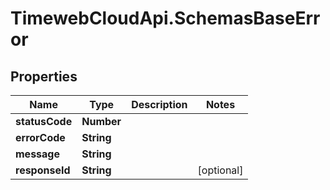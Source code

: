 # TimewebCloudApi.SchemasBaseError

## Properties

Name | Type | Description | Notes
------------ | ------------- | ------------- | -------------
**statusCode** | **Number** |  | 
**errorCode** | **String** |  | 
**message** | **String** |  | 
**responseId** | **String** |  | [optional] 


